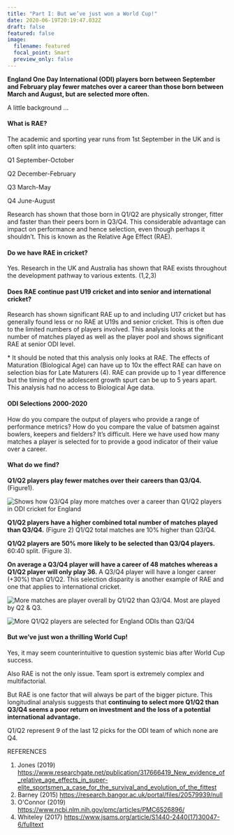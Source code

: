 ```yaml
---
title: "Part I: But we’ve just won a World Cup!"
date: 2020-06-19T20:19:47.032Z
draft: false
featured: false
image:
  filename: featured
  focal_point: Smart
  preview_only: false
---
```

**England One Day International (ODI) players born between September and February play fewer matches over a career than those born between March and August, but are selected more often.**

A little background ...

#### What is RAE?

The academic and sporting year runs from 1st September in the UK and is often split into quarters:

Q1 September-October

Q2 December-February

Q3 March-May

Q4 June-August

Research has shown that those born in Q1/Q2 are physically stronger, fitter and faster than their peers born in Q3/Q4. This considerable advantage can impact on performance and hence selection, even though perhaps it shouldn’t. This is known as the Relative Age Effect (RAE).

#### Do we have RAE in cricket?

Yes. Research in the UK and Australia has shown that RAE exists throughout the development pathway to various extents. (1,2,3)

#### Does RAE continue past U19 cricket and into senior and international cricket?

Research has shown significant RAE up to and including U17 cricket but has generally found less or no RAE at U19s and senior cricket. This is often due to the limited numbers of players involved. This analysis looks at the number of matches played as well as the player pool and shows significant RAE at senior ODI level.

\* It should be noted that this analysis only looks at RAE. The effects of Maturation (Biological Age) can have up to 10x the effect RAE can have on selection bias for Late Maturers (4). RAE can provide up to 1 year difference but the timing of the adolescent growth spurt can be up to 5 years apart. This analysis had no access to Biological Age data.

#### ODI Selections 2000-2020

How do you compare the output of players who provide a range of performance metrics? How do you compare the value of batsmen against bowlers, keepers and fielders? It’s difficult. Here we have used how many matches a player is selected for to provide a good indicator of their value over a career.

#### What do we find?

**Q1/Q2 players play fewer matches over their careers than Q3/Q4.** (Figure1).

![Shows how Q3/Q4 play more matches over a career than Q1/Q2 players in ODI cricket for England](mpp-odi-200-2020.png "Matches Per Player ODIs 2000-2020")



**Q1/Q2 players have a higher combined total number of matches played than Q3/Q4.** (Figure 2) Q1/Q2 total matches are 10% higher than Q3/Q4.

**Q1/Q2 players are 50% more likely to be selected than Q3/Q4 players.** 60:40 split. (Figure 3).

**On average a Q3/Q4 player will have a career of 48 matches whereas a Q1/Q2 player will only play 36.** A Q3/Q4 player will have a longer career (+30%) than Q1/Q2. This selection disparity is another example of RAE and one that applies to international cricket.

![More matches are player overall by Q1/Q2 than Q3/Q4. Most are played by Q2 & Q3.](matches-played-by-qtr-odi-200-2020.png "Matches played in ODI cricket by Birth Quarter")

![More Q1/Q2 players are selected for England ODIs than Q3/Q4](players-odi-200-2020.png "Players selected for England ODIs from 2000-2020")

#### But we’ve just won a thrilling World Cup!

Yes, it may seem counterintuitive to question systemic bias after World Cup success.

Also RAE is not the only issue. Team sport is extremely complex and multifactorial.

But RAE is one factor that will always be part of the bigger picture. This longitudinal analysis suggests that **continuing to select more Q1/Q2 than Q3/Q4 seems a poor return on investment and the loss of a potential international advantage.**

Q1/Q2 represent 9 of the last 12 picks for the ODI team of which none are Q4.



REFERENCES

1. Jones (2019) <https://www.researchgate.net/publication/317666419_New_evidence_of_relative_age_effects_in_super-elite_sportsmen_a_case_for_the_survival_and_evolution_of_the_fittest>
2. Barney (2015)  <https://research.bangor.ac.uk/portal/files/20579939/null>
3. O'Connor (2019) <https://www.ncbi.nlm.nih.gov/pmc/articles/PMC6526896/>
4. Whiteley (2017) <https://www.jsams.org/article/S1440-2440(17)30047-6/fulltext>